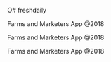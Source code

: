 O# freshdaily

Farms and Marketers App @2018

Farms and Marketers App @2018

Farms and Marketers App @2018
